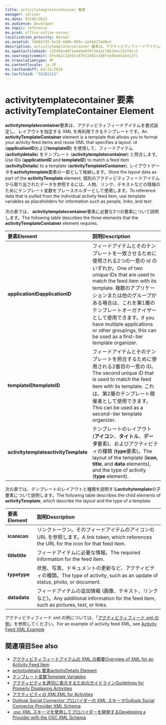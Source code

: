 ```yaml
---
title: activitytemplatecontainer 要素
manager: soliver
ms.date: 03/09/2015
ms.audience: Developer
ms.topic: reference
ms.prod: office-online-server
localization_priority: Normal
ms.assetid: 74662f25-5e18-4d0b-999c-a144427ad9e3
description: activitytemplatecontainer 要素は、アクティビティフィードアイテムを書式設定し、レイアウトを指定する XML を再利用できるテンプレートです。
ms.openlocfilehash: c2540b1d871e440e8f8f343a1788194c32d7dcc2
ms.sourcegitcommit: 8fe462c32b91c87911942c188f3445e85a54137c
ms.translationtype: MT
ms.contentlocale: ja-JP
ms.lasthandoff: 04/23/2019
ms.locfileid: "32281121"
---
```

# <a name="activitytemplatecontainer-element"></a><span data-ttu-id="f840a-103">activitytemplatecontainer 要素</span><span class="sxs-lookup"><span data-stu-id="f840a-103">activityTemplateContainer Element</span></span>

<span data-ttu-id="f840a-104">**activitytemplatecontainer**要素は、アクティビティフィードアイテムを書式設定し、レイアウトを指定する XML を再利用できるテンプレートです。</span><span class="sxs-lookup"><span data-stu-id="f840a-104">An **activityTemplateContainer** element is a template that allows you to format your activity feed items and reuse XML that specifies a layout.</span></span> <span data-ttu-id="f840a-105">id (**applicationID**および**templateID**) を使用して、フィードアイテム (**activitydetails**) をテンプレート (**activitytemplatecontainer**) と照合します。</span><span class="sxs-lookup"><span data-stu-id="f840a-105">Use IDs (**applicationID** and **templateID**) to match a feed item (**activityDetails**) to a template (**activityTemplateContainer**).</span></span> <span data-ttu-id="f840a-106">レイアウトデータを**activitytemplate**要素の一部として格納します。</span><span class="sxs-lookup"><span data-stu-id="f840a-106">Store the layout data as part of the **activityTemplate** element.</span></span> <span data-ttu-id="f840a-107">個別のアクティビティフィードアイテムから取り出されたデータを参照するには、人物、リンク、テキストなどの情報のためにテンプレート変数をプレースホルダーとして使用します。</span><span class="sxs-lookup"><span data-stu-id="f840a-107">To reference data that is pulled from the individual activity feed item, use template variables as placeholders for information such as people, links, and text.</span></span> 
  
<span data-ttu-id="f840a-108">次の表では、 **activitytemplatecontainer**要素に必要な3つの要素について説明します。</span><span class="sxs-lookup"><span data-stu-id="f840a-108">The following table describes the three elements that the **activityTemplateContainer** element requires.</span></span> 
  
|<span data-ttu-id="f840a-109">**要素**</span><span class="sxs-lookup"><span data-stu-id="f840a-109">**Element**</span></span>|<span data-ttu-id="f840a-110">**説明**</span><span class="sxs-lookup"><span data-stu-id="f840a-110">**Description**</span></span>|
|:-----|:-----|
|<span data-ttu-id="f840a-111">**applicationID**</span><span class="sxs-lookup"><span data-stu-id="f840a-111">**applicationID**</span></span> <br/> |<span data-ttu-id="f840a-112">フィードアイテムとそのテンプレートを一致させるために使用される2つの一意の id のいずれか。</span><span class="sxs-lookup"><span data-stu-id="f840a-112">One of two unique IDs that are used to match the feed item with its template.</span></span> <span data-ttu-id="f840a-113">複数のアプリケーションまたは他のグループがある場合は、これを第1層のテンプレートオーガナイザーとして使用できます。</span><span class="sxs-lookup"><span data-stu-id="f840a-113">If you have multiple applications or other groupings, this can be used as a first-tier template organizer.</span></span>  <br/> |
|<span data-ttu-id="f840a-114">**templateID**</span><span class="sxs-lookup"><span data-stu-id="f840a-114">**templateID**</span></span> <br/> |<span data-ttu-id="f840a-115">フィードアイテムとそのテンプレートを照合するために使用される2番目の一意の ID。</span><span class="sxs-lookup"><span data-stu-id="f840a-115">The second unique ID that is used to match the feed item with its template.</span></span> <span data-ttu-id="f840a-116">これは、第2層のテンプレート開催者として使用できます。</span><span class="sxs-lookup"><span data-stu-id="f840a-116">This can be used as a second-tier template organizer.</span></span>  <br/> |
|<span data-ttu-id="f840a-117">**activitytemplate**</span><span class="sxs-lookup"><span data-stu-id="f840a-117">**activityTemplate**</span></span> <br/> |<span data-ttu-id="f840a-118">テンプレートのレイアウト (**アイコン**、**タイトル**、**データ**要素)、およびアクティビティの種類 (**type**要素)。</span><span class="sxs-lookup"><span data-stu-id="f840a-118">The layout of the template (**icon**, **title**, and **data** elements), and the type of activity (**type** element).</span></span>  <br/> |
   
<span data-ttu-id="f840a-119">次の表では、テンプレートのレイアウトと種類を説明する**activitytemplate**の子要素について説明します。</span><span class="sxs-lookup"><span data-stu-id="f840a-119">The following table describes the child elements of **activityTemplate**, which describe the layout and the type of a template.</span></span>
  
|<span data-ttu-id="f840a-120">**要素**</span><span class="sxs-lookup"><span data-stu-id="f840a-120">**Element**</span></span>|<span data-ttu-id="f840a-121">**説明**</span><span class="sxs-lookup"><span data-stu-id="f840a-121">**Description**</span></span>|
|:-----|:-----|
|<span data-ttu-id="f840a-122">**icon**</span><span class="sxs-lookup"><span data-stu-id="f840a-122">**icon**</span></span> <br/> |<span data-ttu-id="f840a-123">リンクトークン。そのフィードアイテムのアイコンの URL を参照します。</span><span class="sxs-lookup"><span data-stu-id="f840a-123">A link token, which references the URL for the icon for that feed item.</span></span>  <br/> |
|<span data-ttu-id="f840a-124">**title**</span><span class="sxs-lookup"><span data-stu-id="f840a-124">**title**</span></span> <br/> |<span data-ttu-id="f840a-125">フィードアイテムに必要な情報。</span><span class="sxs-lookup"><span data-stu-id="f840a-125">The required information for the feed item.</span></span>  <br/> |
|<span data-ttu-id="f840a-126">**type**</span><span class="sxs-lookup"><span data-stu-id="f840a-126">**type**</span></span> <br/> |<span data-ttu-id="f840a-127">状態、写真、ドキュメントの更新など、アクティビティの種類。</span><span class="sxs-lookup"><span data-stu-id="f840a-127">The type of activity, such as an update of status, photo, or document.</span></span>  <br/> |
|<span data-ttu-id="f840a-128">**data**</span><span class="sxs-lookup"><span data-stu-id="f840a-128">**data**</span></span> <br/> |<span data-ttu-id="f840a-129">フィードアイテムの追加情報 (画像、テキスト、リンクなど)。</span><span class="sxs-lookup"><span data-stu-id="f840a-129">Any additional information for the feed item, such as pictures, text, or links.</span></span>  <br/> |
   
<span data-ttu-id="f840a-130">アクティビティフィード xml の例については、「[アクティビティフィード xml の例](activity-feed-xml-example.md)」を参照してください。</span><span class="sxs-lookup"><span data-stu-id="f840a-130">For an example of activity feed XML, see [Activity Feed XML Example](activity-feed-xml-example.md)</span></span>
  
## <a name="see-also"></a><span data-ttu-id="f840a-131">関連項目</span><span class="sxs-lookup"><span data-stu-id="f840a-131">See also</span></span>

- [<span data-ttu-id="f840a-132">アクティビティフィードアイテムの XML の概要</span><span class="sxs-lookup"><span data-stu-id="f840a-132">Overview of XML for an Activity Feed Item</span></span>](overview-of-xml-for-an-activity-feed-item.md)  
- [<span data-ttu-id="f840a-133">activitydetails 要素</span><span class="sxs-lookup"><span data-stu-id="f840a-133">activityDetails Element</span></span>](activitydetails-element.md)  
- [<span data-ttu-id="f840a-134">テンプレート変数</span><span class="sxs-lookup"><span data-stu-id="f840a-134">Template Variables</span></span>](template-variables.md)  
- [<span data-ttu-id="f840a-135">アクティビティを適切に表示するためのガイドライン</span><span class="sxs-lookup"><span data-stu-id="f840a-135">Guidelines for Properly Displaying Activities</span></span>](guidelines-for-properly-displaying-activities.md)  
- [<span data-ttu-id="f840a-136">アクティビティの XML</span><span class="sxs-lookup"><span data-stu-id="f840a-136">XML for Activities</span></span>](xml-for-activities.md)  
- [<span data-ttu-id="f840a-137">Outlook Social Connector プロバイダーの XML スキーマ</span><span class="sxs-lookup"><span data-stu-id="f840a-137">Outlook Social Connector Provider XML Schema</span></span>](outlook-social-connector-provider-xml-schema.md)
- [<span data-ttu-id="f840a-138">.osc XML スキーマを使用してプロバイダーを開発する</span><span class="sxs-lookup"><span data-stu-id="f840a-138">Developing a Provider with the OSC XML Schema</span></span>](developing-a-provider-with-the-osc-xml-schema.md)

